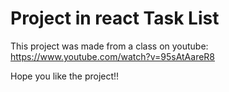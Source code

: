# Project in react Task List

This project was made from a class on youtube: https://www.youtube.com/watch?v=95sAtAareR8

Hope you like the project!!
